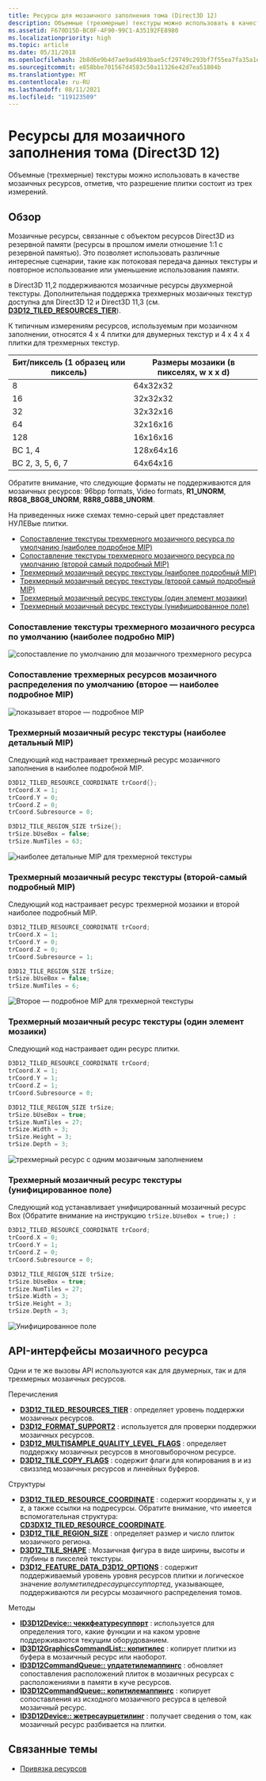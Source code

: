 ```yaml
---
title: Ресурсы для мозаичного заполнения тома (Direct3D 12)
description: Объемные (трехмерные) текстуры можно использовать в качестве мозаичных ресурсов, отметив, что разрешение плитки состоит из трех измерений.
ms.assetid: F670D15D-BC0F-4F90-99C1-A35192FE8980
ms.localizationpriority: high
ms.topic: article
ms.date: 05/31/2018
ms.openlocfilehash: 2b8d6e9b4d7ae9ad4b93bae5cf29749c293bf7f55ea7fa35a1e1ca71040218e0
ms.sourcegitcommit: e858bbe701567d4583c50a11326e42d7ea51804b
ms.translationtype: MT
ms.contentlocale: ru-RU
ms.lasthandoff: 08/11/2021
ms.locfileid: "119123509"
---
```

# <a name="volume-tiled-resources-direct3d-12"></a>Ресурсы для мозаичного заполнения тома (Direct3D 12)

Объемные (трехмерные) текстуры можно использовать в качестве мозаичных ресурсов, отметив, что разрешение плитки состоит из трех измерений.

## <a name="overview"></a>Обзор

Мозаичные ресурсы, связанные с объектом ресурсов Direct3D из резервной памяти (ресурсы в прошлом имели отношение 1:1 с резервной памятью). Это позволяет использовать различные интересные сценарии, такие как потоковая передача данных текстуры и повторное использование или уменьшение использования памяти.

в Direct3D 11,2 поддерживаются мозаичные ресурсы двухмерной текстуры. Дополнительная поддержка трехмерных мозаичных текстур доступна для Direct3D 12 и Direct3D 11,3 (см. [**D3D12_TILED_RESOURCES_TIER**](/windows/win32/api/d3d12/ne-d3d12-d3d12_tiled_resources_tier)).

К типичным измерениям ресурсов, используемым при мозаичном заполнении, относятся 4 x 4 плитки для двумерных текстур и 4 x 4 x 4 плитки для трехмерных текстур.

| Бит/пиксель (1 образец или пиксель) | Размеры мозаики (в пикселях, w x x d) |
|-----------------------------|-------------------------------------|
| 8                           | 64x32x32                            |
| 16                          | 32x32x32                            |
| 32                          | 32x32x16                            |
| 64                          | 32x16x16                            |
| 128                         | 16x16x16                            |
| BC 1, 4                      | 128x64x16                           |
| BC 2, 3, 5, 6, 7                | 64x64x16                            |

Обратите внимание, что следующие форматы не поддерживаются для мозаичных ресурсов: 96bpp formats, Video formats, **R1_UNORM**, **R8G8_B8G8_UNORM**, **R8R8_G8B8_UNORM**.

На приведенных ниже схемах темно-серый цвет представляет НУЛЕВые плитки.

* [Сопоставление текстуры трехмерного мозаичного ресурса по умолчанию (наиболее подробное MIP)](#texture-3d-tiled-resource-default-mapping-most-detailed-mip)
* [Сопоставление текстуры трехмерного мозаичного ресурса по умолчанию (второй самый подробный MIP)](#texture-3d-tiled-resource-default-mapping-second-most-detailed-mip)
* [Трехмерный мозаичный ресурс текстуры (наиболее подробный MIP)](#texture-3d-tiled-resource-most-detailed-mip)
* [Трехмерный мозаичный ресурс текстуры (второй самый подробный MIP)](#texture-3d-tiled-resource-second-most-detailed-mip)
* [Трехмерный мозаичный ресурс текстуры (один элемент мозаики)](#texture-3d-tiled-resource-single-tile)
* [Трехмерный мозаичный ресурс текстуры (унифицированное поле)](#texture-3d-tiled-resource-uniform-box)

### <a name="texture-3d-tiled-resource-default-mapping-most-detailed-mip"></a>Сопоставление текстуры трехмерного мозаичного ресурса по умолчанию (наиболее подробно MIP)

![сопоставление по умолчанию для мозаичного трехмерного ресурса](images/vtr-tex3d-default-1.png)

### <a name="texture-3d-tiled-resource-default-mapping-second-most-detailed-mip"></a>Сопоставление трехмерных ресурсов мозаичного распределения по умолчанию (второе — наиболее подробное MIP)

![показывает второе — подробное MIP](images/vtr-tex3d-default-2.png)

### <a name="texture-3d-tiled-resource-most-detailed-mip"></a>Трехмерный мозаичный ресурс текстуры (наиболее детальный MIP)

Следующий код настраивает трехмерный ресурс мозаичного заполнения в наиболее подробной MIP.

```cpp
D3D12_TILED_RESOURCE_COORDINATE trCoord{};
trCoord.X = 1;
trCoord.Y = 0;
trCoord.Z = 0;
trCoord.Subresource = 0;

D3D12_TILE_REGION_SIZE trSize{};
trSize.bUseBox = false;
trSize.NumTiles = 63;
```

![наиболее детальные MIP для трехмерной текстуры](images/vtr-tex3d-default-1b.png)

### <a name="texture-3d-tiled-resource-second-most-detailed-mip"></a>Трехмерный мозаичный ресурс текстуры (второй-самый подробный MIP)

Следующий код настраивает ресурс трехмерной мозаики и второй наиболее подробный MIP.

```cpp
D3D12_TILED_RESOURCE_COORDINATE trCoord;
trCoord.X = 1;
trCoord.Y = 0;
trCoord.Z = 0;
trCoord.Subresource = 1;

D3D12_TILE_REGION_SIZE trSize;
trSize.bUseBox = false;
trSize.NumTiles = 6;
```

![Второе — подробное MIP для трехмерной текстуры](images/vtr-tex3d-default-2b.png)

### <a name="texture-3d-tiled-resource-single-tile"></a>Трехмерный мозаичный ресурс текстуры (один элемент мозаики)

Следующий код настраивает один ресурс плитки.

```cpp
D3D12_TILED_RESOURCE_COORDINATE trCoord;
trCoord.X = 1;
trCoord.Y = 1;
trCoord.Z = 1;
trCoord.Subresource = 0;

D3D12_TILE_REGION_SIZE trSize;
trSize.bUseBox = true;
trSize.NumTiles = 27;
trSize.Width = 3;
trSize.Height = 3;
trSize.Depth = 3;
```

![трехмерный ресурс с одним мозаичным заполнением](images/vtr-tex3d-single.png)

### <a name="texture-3d-tiled-resource-uniform-box"></a>Трехмерный мозаичный ресурс текстуры (унифицированное поле)

Следующий код устанавливает унифицированный мозаичный ресурс Box (Обратите внимание на инструкцию `trSize.bUseBox = true;) :`

```cpp
D3D12_TILED_RESOURCE_COORDINATE trCoord;
trCoord.X = 0;
trCoord.Y = 1;
trCoord.Z = 0;
trCoord.Subresource = 0;

D3D12_TILE_REGION_SIZE trSize;
trSize.bUseBox = true;
trSize.NumTiles = 27;
trSize.Width = 3;
trSize.Height = 3;
trSize.Depth = 3;
```

![Унифицированное поле](images/vtr-tex3d-uniform.png)

## <a name="tiled-resource-apis"></a>API-интерфейсы мозаичного ресурса

Одни и те же вызовы API используются как для двумерных, так и для трехмерных мозаичных ресурсов.

Перечисления

* [**D3D12_TILED_RESOURCES_TIER**](/windows/win32/api/d3d12/ne-d3d12-d3d12_tiled_resources_tier) : определяет уровень поддержки мозаичных ресурсов.
* [**D3D12_FORMAT_SUPPORT2**](/windows/win32/api/d3d12/ne-d3d12-d3d12_format_support2) : используется для проверки поддержки мозаичных ресурсов.
* [**D3D12_MULTISAMPLE_QUALITY_LEVEL_FLAGS**](/windows/win32/api/d3d12/ne-d3d12-d3d12_multisample_quality_level_flags) : определяет поддержку мозаичных ресурсов в многовыборочном ресурсе.
* [**D3D12_TILE_COPY_FLAGS**](/windows/win32/api/d3d12/ne-d3d12-d3d12_tile_copy_flags) : содержит флаги для копирования в и из свиззлед мозаичных ресурсов и линейных буферов.

Структуры

* [**D3D12_TILED_RESOURCE_COORDINATE**](/windows/win32/api/d3d12/ns-d3d12-d3d12_tiled_resource_coordinate) : содержит координаты x, y и z, а также ссылки на подресурсы. Обратите внимание, что имеется вспомогательная структура: [**CD3DX12_TILED_RESOURCE_COORDINATE**](cd3dx12-tiled-resource-coordinate.md).
* [**D3D12_TILE_REGION_SIZE**](/windows/win32/api/d3d12/ns-d3d12-d3d12_tile_region_size) : определяет размер и число плиток мозаичного региона.
* [**D3D12_TILE_SHAPE**](/windows/win32/api/d3d12/ns-d3d12-d3d12_tile_shape) : Мозаичная фигура в виде ширины, высоты и глубины в пикселей текстуры.
* [**D3D12_FEATURE_DATA_D3D12_OPTIONS**](/windows/win32/api/d3d12/ns-d3d12-d3d12_feature_data_d3d12_options) : содержит поддерживаемый уровень уровня ресурсов плитки и логическое значение *волуметиледресаурцессуппортед*, указывающее, поддерживаются ли ресурсы мозаичного распределения томов.

Методы

* [**ID3D12Device:: чеккфеатуресуппорт**](/windows/win32/api/d3d12/nf-d3d12-id3d12device-checkfeaturesupport) : используется для определения того, какие функции и на каком уровне поддерживаются текущим оборудованием.
* [**ID3D12GraphicsCommandList:: копитилес**](/windows/win32/api/d3d12/nf-d3d12-id3d12graphicscommandlist-copytiles) : копирует плитки из буфера в мозаичный ресурс или наоборот.
* [**ID3D12CommandQueue:: упдатетилемаппингс**](/windows/win32/api/d3d12/nf-d3d12-id3d12commandqueue-updatetilemappings) : обновляет сопоставления расположений плиток в мозаичных ресурсах с расположениями в памяти в куче ресурсов.
* [**ID3D12CommandQueue:: копитилемаппингс**](/windows/win32/api/d3d12/nf-d3d12-id3d12commandqueue-copytilemappings) : копирует сопоставления из исходного мозаичного ресурса в целевой мозаичный ресурс.
* [**ID3D12Device:: жетресаурцетилинг**](/windows/win32/api/d3d12/nf-d3d12-id3d12device-getresourcetiling) : получает сведения о том, как мозаичный ресурс разбивается на плитки.

## <a name="related-topics"></a>Связанные темы

* [Привязка ресурсов](resource-binding.md)
